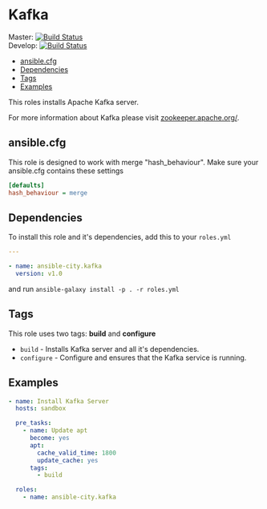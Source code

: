 # Kafka

Master: [![Build Status](https://travis-ci.org/ansible-city/kafka.svg?branch=master)](https://travis-ci.org/ansible-city/kafka)  
Develop: [![Build Status](https://travis-ci.org/ansible-city/kafka.svg?branch=develop)](https://travis-ci.org/ansible-city/kafka)

* [ansible.cfg](#ansible-cfg)
* [Dependencies](#dependencies)
* [Tags](#tags)
* [Examples](#examples)

This roles installs Apache Kafka server.

For more information about Kafka please visit
[zookeeper.apache.org/](http://kafka.apache.org/).




## ansible.cfg

This role is designed to work with merge "hash_behaviour". Make sure your
ansible.cfg contains these settings

```INI
[defaults]
hash_behaviour = merge
```




## Dependencies

To install this role and it's dependencies, add this to your `roles.yml`

```YAML
---

- name: ansible-city.kafka
  version: v1.0
```

and run `ansible-galaxy install -p . -r roles.yml`




## Tags

This role uses two tags: **build** and **configure**

* `build` - Installs Kafka server and all it's dependencies.
* `configure` - Configure and ensures that the Kafka service is running.




## Examples

```YAML
- name: Install Kafka Server
  hosts: sandbox

  pre_tasks:
    - name: Update apt
      become: yes
      apt:
        cache_valid_time: 1800
        update_cache: yes
      tags:
        - build

  roles:
    - name: ansible-city.kafka
```
